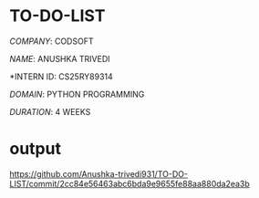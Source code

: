 # TO-DO-LIST
*COMPANY*: CODSOFT

*NAME*: ANUSHKA TRIVEDI

*INTERN ID: CS25RY89314

*DOMAIN*: PYTHON PROGRAMMING

*DURATION*: 4 WEEKS

# output
https://github.com/Anushka-trivedi931/TO-DO-LIST/commit/2cc84e56463abc6bda9e9655fe88aa880da2ea3b
